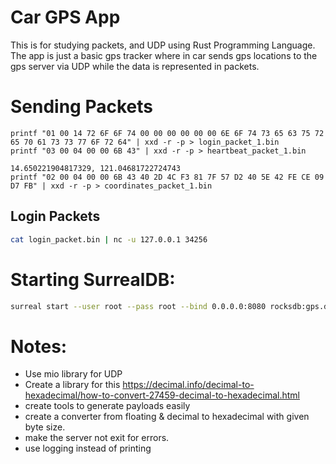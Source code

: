 # Car GPS App

This is for studying packets, and UDP using Rust Programming Language. The app is just a basic gps tracker where in car sends gps locations to the gps server via UDP while the data is represented in packets.

# Sending Packets

```
printf "01 00 14 72 6F 6F 74 00 00 00 00 00 00 6E 6F 74 73 65 63 75 72 65 70 61 73 73 77 6F 72 64" | xxd -r -p > login_packet_1.bin
printf "03 00 04 00 00 6B 43" | xxd -r -p > heartbeat_packet_1.bin

14.650221904817329, 121.04681722724743
printf "02 00 04 00 00 6B 43 40 2D 4C F3 81 7F 57 D2 40 5E 42 FE CE 09 D7 FB" | xxd -r -p > coordinates_packet_1.bin

```

## Login Packets

```sh
cat login_packet.bin | nc -u 127.0.0.1 34256

```

# Starting SurrealDB:

```sh
surreal start --user root --pass root --bind 0.0.0.0:8080 rocksdb:gps.db
```

# Notes:

- Use mio library for UDP
- Create a library for this https://decimal.info/decimal-to-hexadecimal/how-to-convert-27459-decimal-to-hexadecimal.html
- create tools to generate payloads easily
- create a converter from floating & decimal to hexadecimal with given byte size.
- make the server not exit for errors.
- use logging instead of printing
